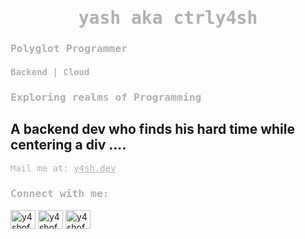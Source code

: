 <h1 align="center" style="font-family: 'JetBrains Mono', monospace; color: #b0b0b0;">yash aka ctrly4sh</h1>
<h3  style="font-family: 'JetBrains Mono', monospace; color: #b0b0b0;">Polyglot Programmer</h3>
<h4  style="font-family: 'JetBrains Mono', monospace; color: #b0b0b0;">Backend | Cloud</h4>
<h3  style="font-family: 'JetBrains Mono', monospace; color: #b0b0b0;">Exploring realms of Programming</h3>
<h2>A backend dev who finds his hard time while centering a div ....</h2>
<p style="font-family: 'JetBrains Mono', monospace; color: #b0b0b0;">
  Mail me at: <a href="mailto:y4sh.dev@gmail.com" style="color: #b0b0b0;">y4sh.dev</a>
</p>

<h3 align="left" style="font-family: 'JetBrains Mono', monospace; color: #b0b0b0;">Connect with me:</h3>
<p align="left">
  <a href="https://twitter.com/y4shofc" target="blank"><img align="center" src="https://raw.githubusercontent.com/rahuldkjain/github-profile-readme-generator/master/src/images/icons/Social/twitter.svg" alt="y4shofc" height="30" width="40" /></a>
  <a href="https://instagram.com/y4shofc" target="blank"><img align="center" src="https://raw.githubusercontent.com/rahuldkjain/github-profile-readme-generator/master/src/images/icons/Social/instagram.svg" alt="y4shofc" height="30" width="40" /></a>
  <a href="https://reddit.com/user/Puzzleheaded-Bad7169" target="blank"><img align="center" src="https://raw.githubusercontent.com/rahuldkjain/github-profile-readme-generator/master/src/images/icons/Social/reddit.svg" alt="y4shofc" height="30" width="40" /></a>
</p>

